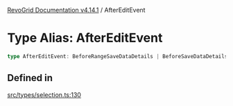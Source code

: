 [RevoGrid Documentation v4.14.1](README.md) / AfterEditEvent

# Type Alias: AfterEditEvent

```ts
type AfterEditEvent: BeforeRangeSaveDataDetails | BeforeSaveDataDetails;
```

## Defined in

[src/types/selection.ts:130](https://github.com/revolist/revogrid/blob/925db466c3d20933669e374666cd0ddbe00cac19/src/types/selection.ts#L130)
